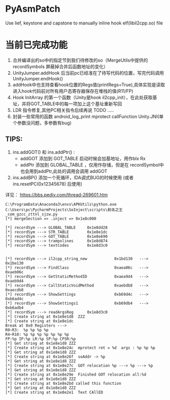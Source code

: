 # PyAsmPatch
Use lief, keystone and capstone to manually inline hook elf(libil2cpp.so) file

 # 当前已完成功能
 1. 合并编译出的so中的指定节到我们待修改的so（MergeUtils中提供的 recordSymbols 屏蔽掉合并后函数地址的变化）
 2. UnityJumper.addHook 后当前pc已经准在了待写代码的位置，写完代码调用 UnityJumper.endHook() 
 3. addHook中也支持查看hook位置的Regs值(printRegs=True),具体实现是读取进入hook代码前对所有用户态寄存器保存在堆栈的值(R11/FP)
 4. Hook InitArray 的第一个函数（Unity是hook il2cpp_init），在此处获取基址，并将GOT_TABLE中的每一项加上这个基址重新写回
 5. LDR 指令修复,其他PC相关指令后续再说  TODO .....
 6. 封装一些常用的函数 android_log_print mprotect callFunction Unity.JNI(单个参数没问题，多参数有bug)
 
 ## TIPS:
 1. ins.addGOT() 和 ins.addPtr() : 
     - addGOT 添加到 GOT_TABLE 启动时候会加基地址，用作blx Rx
     - addPtr 添加到 GLOBAL_TABLE ，仅用作存储，但是在 recordSymbol中也会用到addPtr,此处的调用会调用 addGOT
 2. ins.addBP() 添加一个死循环，IDA调式BUG的时候使用 (或者ins.resetPC(0x12345678) 后使用)
     
 详见：
 https://bbs.pediy.com/thread-269601.htm
 
 
```
C:\ProgramData\Anaconda3\envs\APKUtils\python.exe C:\Users\pc\PycharmProjects\SoInject\scripts\射击之王_com_gzcc_zttnl_sjzw.py
[*] mergeSection => .inject => 0x1e8c000

[*] recordSym ---> GLOBAL_TABLE   	0x1e8dd28
[*] recordSym ---> STR_TABLE      	0x1e8e1dc
[*] recordSym ---> GOT_TABLE      	0x1e8e690
[*] recordSym ---> trampolines    	0x1e8d874
[*] recordSym ---> textCodes      	0x1e8d3c0


[*] recordSym ---> il2cpp_string_new        	0x1bd130   ---> 0x1be130
[*] recordSym ---> FindClass                	0xaea06c   ---> 0xaeb06c
[*] recordSym ---> GetStaticMethodID        	0xaea9d4   ---> 0xaeb9d4
[*] recordSym ---> CallStaticVoidMethod     	0xaebdb8   ---> 0xaecdb8
[*] recordSym ---> ShowSettings             	0xb69d4c   ---> 0xb6ad4c
[*] recordSym ---> ShowSettings1            	0xb69db4   ---> 0xb6adb4
[*] recordSym ---> readArgsReg    	0x1e8d3c0
[*] Create string at 0x1e8e1d8	ZZZ
[*] Create string at 0x1e8e1dc	
Break at 0x0 Registers ---> 
R0~R3:	%p %p %p %p 
R4~R10:	%p %p %p %p %p %p %p 
FP:%p IP:%p LR:%p SP:%p CPSR:%p
[*] Get string at 0x1e8e1d8	ZZZ
[*] Create string at 0x1e8e24c	mprotect ret = %d  args : %p %p %p
[*] Get string at 0x1e8e1d8	ZZZ
[*] Create string at 0x1e8e26f	soAddr -> %p
[*] Get string at 0x1e8e1d8	ZZZ
[*] Create string at 0x1e8e27c	GOT relocation %p ---> %p ---> %p
[*] Get string at 0x1e8e1d8	ZZZ
[*] Create string at 0x1e8e29e	Finished GOT relocation all:%d
[*] Get string at 0x1e8e1d8	ZZZ
[*] Create string at 0x1e8e2bd called this function
[*] Get string at 0x1e8e1d8	ZZZ
[*] Create string at 0x1e8e2e1	Text CAllED

```
